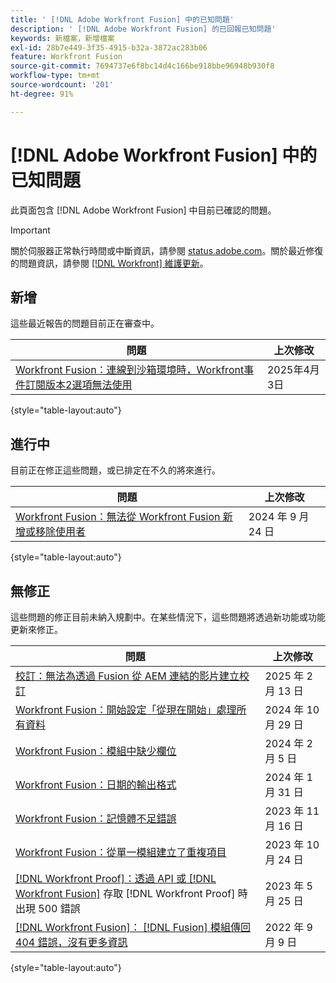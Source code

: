 ```yaml
---
title: ' [!DNL Adobe Workfront Fusion] 中的已知問題'
description: ' [!DNL Adobe Workfront Fusion] 的已回報已知問題'
keywords: 新檔案，新增檔案
exl-id: 28b7e449-3f35-4915-b32a-3872ac283b06
feature: Workfront Fusion
source-git-commit: 7694737e6f8bc14d4c166be918bbe96948b930f8
workflow-type: tm+mt
source-wordcount: '201'
ht-degree: 91%

---
```


# [!DNL Adobe Workfront Fusion] 中的已知問題

此頁面包含 [!DNL Adobe Workfront Fusion] 中目前已確認的問題。

>[!IMPORTANT]
>
>關於伺服器正常執行時間或中斷資訊，請參閱 [status.adobe.com](https://status.adobe.com)。關於最近修復的問題資訊，請參閱 [[!DNL Workfront] 維護更新](../maintenance/current-updates.md)。

## 新增

這些最近報告的問題目前正在審查中。

| **問題** | **上次修改** |
| -----------------------------------------------------------------| ----------------- |
| [Workfront Fusion：連線到沙箱環境時，Workfront事件訂閱版本2選項無法使用](/help/known-issues/known-issues-workfront-fusion/fusion-event-subs-v1-sandbox.md) | 2025年4月3日 |

{style="table-layout:auto"}

## 進行中

目前正在修正這些問題，或已排定在不久的將來進行。

| **問題** | **上次修改** |
| -----------------------------------------------------------------| ----------------- |
| [Workfront Fusion：無法從 Workfront Fusion 新增或移除使用者](known-issues-workfront-fusion/fusion-cannot-manage-users.md) | 2024 年 9 月 24 日 |

{style="table-layout:auto"}

## 無修正

這些問題的修正目前未納入規劃中。在某些情況下，這些問題將透過新功能或功能更新來修正。

| **問題** | **上次修改** |
| -----------------------------------------------------------------| ----------------- |
| [校訂：無法為透過 Fusion 從 AEM 連結的影片建立校訂](/help/known-issues/known-issues-workfront/wf-proof-cannot-generate-aem-video.md) | 2025 年 2 月 13 日 |
| [Workfront Fusion：開始設定「從現在開始」處理所有資料](known-issues-workfront-fusion/fusion-from-now-on-processing-all-data.md) | 2024 年 10 月 29 日 |
| [Workfront Fusion：模組中缺少欄位](known-issues-workfront-fusion/fusion-field-missing-watch-field.md) | 2024 年 2 月 5 日 |
| [Workfront Fusion：日期的輸出格式](known-issues-workfront-fusion/fusion-output-formatting-for-dates.md) | 2024 年 1 月 31 日 |
| [Workfront Fusion：記憶體不足錯誤](known-issues-workfront-fusion/fusion-low-memory-error.md) | 2023 年 11 月 16 日 |
| [Workfront Fusion：從單一模組建立了重複項目](known-issues-workfront-fusion/fusion-duplicate-projects-created.md) | 2023 年 10 月 24 日 |
| [[!DNL Workfront Proof]：透過 API 或  [!DNL Workfront Fusion]](known-issues-workfront-proof/proof-500-error-getallproofs.md) 存取  [!DNL Workfront Proof]  時出現 500 錯誤 | 2023 年 5 月 25 日 |
| [[!DNL Workfront Fusion]： [!DNL Fusion]  模組傳回 404 錯誤，沒有更多資訊](known-issues-workfront-fusion/fusion-404-error-no-description.md) | 2022 年 9 月 9 日 |

{style="table-layout:auto"}
